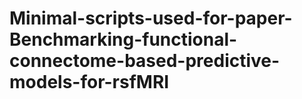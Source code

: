 # Minimal-scripts-used-for-paper-Benchmarking-functional-connectome-based-predictive-models-for-rsfMRI